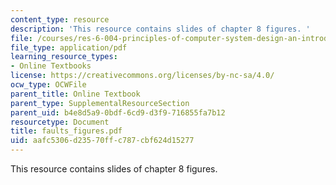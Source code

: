 ```yaml
---
content_type: resource
description: 'This resource contains slides of chapter 8 figures. '
file: /courses/res-6-004-principles-of-computer-system-design-an-introduction-spring-2009/aafc5306d23570ffc787cbf624d15277_faults_figures.pdf
file_type: application/pdf
learning_resource_types:
- Online Textbooks
license: https://creativecommons.org/licenses/by-nc-sa/4.0/
ocw_type: OCWFile
parent_title: Online Textbook
parent_type: SupplementalResourceSection
parent_uid: b4e8d5a9-0bdf-6cd9-d3f9-716855fa7b12
resourcetype: Document
title: faults_figures.pdf
uid: aafc5306-d235-70ff-c787-cbf624d15277
---
```

This resource contains slides of chapter 8 figures. 